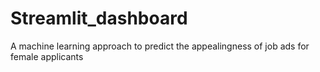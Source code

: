 # Streamlit_dashboard
A machine learning approach to predict the appealingness of job ads for female applicants
